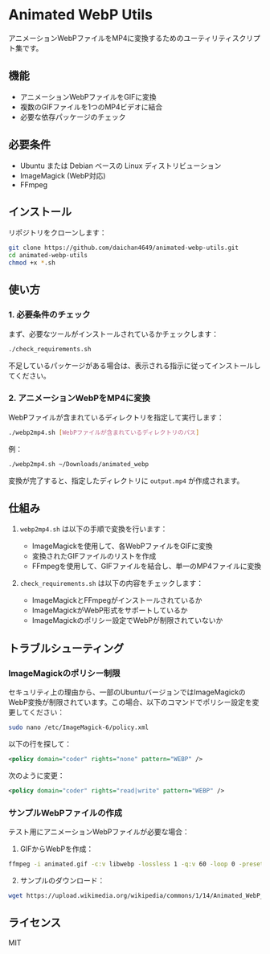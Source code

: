 # Animated WebP Utils

アニメーションWebPファイルをMP4に変換するためのユーティリティスクリプト集です。

## 機能

- アニメーションWebPファイルをGIFに変換
- 複数のGIFファイルを1つのMP4ビデオに結合
- 必要な依存パッケージのチェック

## 必要条件

- Ubuntu または Debian ベースの Linux ディストリビューション
- ImageMagick (WebP対応)
- FFmpeg

## インストール

リポジトリをクローンします：

```bash
git clone https://github.com/daichan4649/animated-webp-utils.git
cd animated-webp-utils
chmod +x *.sh
```

## 使い方

### 1. 必要条件のチェック

まず、必要なツールがインストールされているかチェックします：

```bash
./check_requirements.sh
```

不足しているパッケージがある場合は、表示される指示に従ってインストールしてください。

### 2. アニメーションWebPをMP4に変換

WebPファイルが含まれているディレクトリを指定して実行します：

```bash
./webp2mp4.sh [WebPファイルが含まれているディレクトリのパス]
```

例：

```bash
./webp2mp4.sh ~/Downloads/animated_webp
```

変換が完了すると、指定したディレクトリに `output.mp4` が作成されます。

## 仕組み

1. `webp2mp4.sh` は以下の手順で変換を行います：
   - ImageMagickを使用して、各WebPファイルをGIFに変換
   - 変換されたGIFファイルのリストを作成
   - FFmpegを使用して、GIFファイルを結合し、単一のMP4ファイルに変換

2. `check_requirements.sh` は以下の内容をチェックします：
   - ImageMagickとFFmpegがインストールされているか
   - ImageMagickがWebP形式をサポートしているか
   - ImageMagickのポリシー設定でWebPが制限されていないか

## トラブルシューティング

### ImageMagickのポリシー制限

セキュリティ上の理由から、一部のUbuntuバージョンではImageMagickのWebP変換が制限されています。この場合、以下のコマンドでポリシー設定を変更してください：

```bash
sudo nano /etc/ImageMagick-6/policy.xml
```

以下の行を探して：
```xml
<policy domain="coder" rights="none" pattern="WEBP" />
```

次のように変更：
```xml
<policy domain="coder" rights="read|write" pattern="WEBP" />
```

### サンプルWebPファイルの作成

テスト用にアニメーションWebPファイルが必要な場合：

1. GIFからWebPを作成：

```bash
ffmpeg -i animated.gif -c:v libwebp -lossless 1 -q:v 60 -loop 0 -preset picture -an -vsync 0 output.webp
```

2. サンプルのダウンロード：

```bash
wget https://upload.wikimedia.org/wikipedia/commons/1/14/Animated_WebP_sample.webp
```

## ライセンス

MIT
